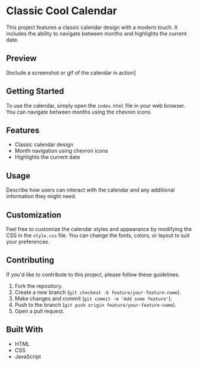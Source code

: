 # Classic Cool Calendar

This project features a classic calendar design with a modern touch. It includes the ability to navigate between months and highlights the current date.

## Preview

[Include a screenshot or gif of the calendar in action]

## Getting Started

To use the calendar, simply open the `index.html` file in your web browser. You can navigate between months using the chevron icons.

## Features

- Classic calendar design
- Month navigation using chevron icons
- Highlights the current date

## Usage

Describe how users can interact with the calendar and any additional information they might need.

## Customization

Feel free to customize the calendar styles and appearance by modifying the CSS in the `style.css` file. You can change the fonts, colors, or layout to suit your preferences.

## Contributing

If you'd like to contribute to this project, please follow these guidelines.

1. Fork the repository.
2. Create a new branch (`git checkout -b feature/your-feature-name`).
3. Make changes and commit (`git commit -m 'Add some feature'`).
4. Push to the branch (`git push origin feature/your-feature-name`).
5. Open a pull request.

## Built With

- HTML
- CSS
- JavaScript

